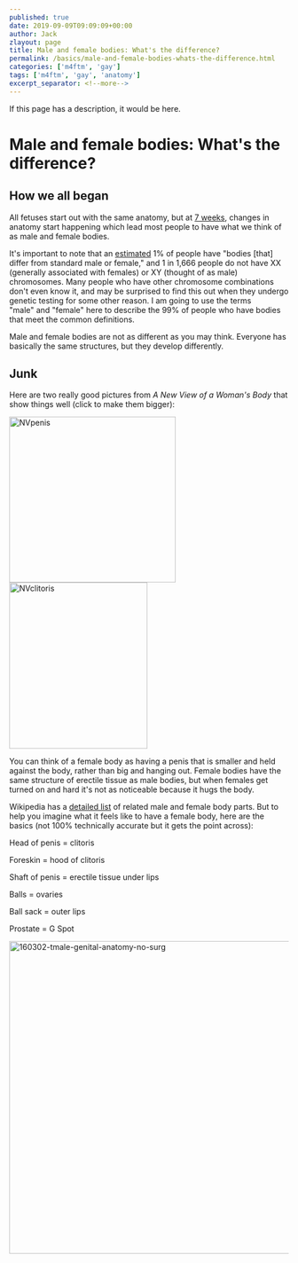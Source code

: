 ```yaml
---
published: true
date: 2019-09-09T09:09:09+00:00
author: Jack
zlayout: page
title: Male and female bodies: What's the difference?
permalink: /basics/male-and-female-bodies-whats-the-difference.html
categories: ['m4ftm', 'gay']
tags: ['m4ftm', 'gay', 'anatomy']
excerpt_separator: <!--more-->
---
```


If this page has a description, it would be here.

<!--more-->

# Male and female bodies: What's the difference?

## How we all began

All fetuses start out with the same anatomy, but at [7 weeks](https://en.wikipedia.org/wiki/Sexual_differentiation_in_humans), changes in anatomy start happening which lead most people to have what we think of as male and female bodies.

It's important to note that an [estimated](http://www.isna.org/faq/frequency) 1% of people have "bodies [that] differ from standard male or female," and 1 in 1,666 people do not have XX (generally associated with females) or XY (thought of as male) chromosomes. Many people who have other chromosome combinations don't even know it, and may be surprised to find this out when they undergo genetic testing for some other reason. I am going to use the terms "male" and "female" here to describe the 99% of people who have bodies that meet the common definitions.

Male and female bodies are not as different as you may think. Everyone has basically the same structures, but they develop differently.

## Junk

Here are two really good pictures from _A New View of a Woman's Body_ that show things well (click to make them bigger):

[<img class="alignnone size-medium wp-image-42" src="http://localhost:8888/wordpress/wp-content/uploads/2016/02/nvpenis.png?w=300" alt="NVpenis" width="300" height="299" srcset="http://localhost:8888/wordpress/wp-content/uploads/2016/02/nvpenis.png 1725w, http://localhost:8888/wordpress/wp-content/uploads/2016/02/nvpenis-150x150.png 150w, http://localhost:8888/wordpress/wp-content/uploads/2016/02/nvpenis-300x300.png 300w, http://localhost:8888/wordpress/wp-content/uploads/2016/02/nvpenis-768x765.png 768w, http://localhost:8888/wordpress/wp-content/uploads/2016/02/nvpenis-1024x1020.png 1024w, http://localhost:8888/wordpress/wp-content/uploads/2016/02/nvpenis-1568x1563.png 1568w" sizes="(max-width: 300px) 100vw, 300px" /><img class="alignnone size-medium wp-image-43" src="http://localhost:8888/wordpress/wp-content/uploads/2016/02/nvclitoris.png?w=249" alt="NVclitoris" width="249" height="300" srcset="http://localhost:8888/wordpress/wp-content/uploads/2016/02/nvclitoris.png 1608w, http://localhost:8888/wordpress/wp-content/uploads/2016/02/nvclitoris-249x300.png 249w, http://localhost:8888/wordpress/wp-content/uploads/2016/02/nvclitoris-768x927.png 768w, http://localhost:8888/wordpress/wp-content/uploads/2016/02/nvclitoris-848x1024.png 848w, http://localhost:8888/wordpress/wp-content/uploads/2016/02/nvclitoris-1568x1893.png 1568w" sizes="(max-width: 249px) 100vw, 249px" />](http://localhost:8888/wordpress/wp-content/uploads/2016/02/nvpenis.png)

You can think of a female body as having a penis that is smaller and held against the body, rather than big and hanging out. Female bodies have the same structure of erectile tissue as male bodies, but when females get turned on and hard it's not as noticeable because it hugs the body.

Wikipedia has a [detailed list](https://en.wikipedia.org/wiki/List_of_related_male_and_female_reproductive_organs) of related male and female body parts. But to help you imagine what it feels like to have a female body, here are the basics (not 100% technically accurate but it gets the point across):

Head of penis = clitoris

Foreskin = hood of clitoris

Shaft of penis = erectile tissue under lips

Balls = ovaries

Ball sack = outer lips

Prostate = G Spot

<img class=" size-full wp-image-1176 aligncenter" src="http://localhost:8888/wordpress/wp-content/uploads/2016/03/160302-tmale-genital-anatomy-no-surg.png" alt="160302-tmale-genital-anatomy-no-surg" width="597" height="564" srcset="http://localhost:8888/wordpress/wp-content/uploads/2016/03/160302-tmale-genital-anatomy-no-surg.png 597w, http://localhost:8888/wordpress/wp-content/uploads/2016/03/160302-tmale-genital-anatomy-no-surg-300x283.png 300w" sizes="(max-width: 597px) 100vw, 597px" />

